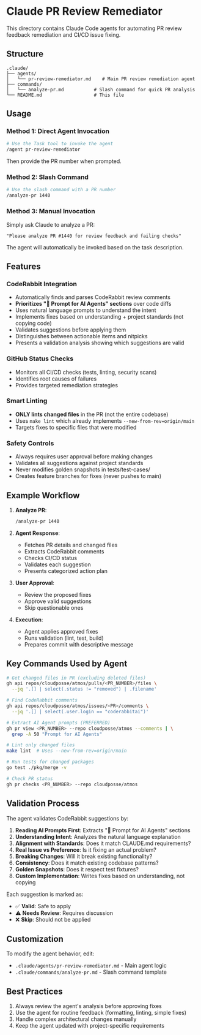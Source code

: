 # Claude PR Review Remediator

This directory contains Claude Code agents for automating PR review feedback remediation and CI/CD issue fixing.

## Structure

```text
.claude/
├── agents/
│   └── pr-review-remediator.md    # Main PR review remediation agent
├── commands/
│   └── analyze-pr.md           # Slash command for quick PR analysis
└── README.md                   # This file
```

## Usage

### Method 1: Direct Agent Invocation

```bash
# Use the Task tool to invoke the agent
/agent pr-review-remediator
```

Then provide the PR number when prompted.

### Method 2: Slash Command

```bash
# Use the slash command with a PR number
/analyze-pr 1440
```

### Method 3: Manual Invocation

Simply ask Claude to analyze a PR:
```
"Please analyze PR #1440 for review feedback and failing checks"
```

The agent will automatically be invoked based on the task description.

## Features

### CodeRabbit Integration
- Automatically finds and parses CodeRabbit review comments
- **Prioritizes "🤖 Prompt for AI Agents" sections** over code diffs
- Uses natural language prompts to understand the intent
- Implements fixes based on understanding + project standards (not copying code)
- Validates suggestions before applying them
- Distinguishes between actionable items and nitpicks
- Presents a validation analysis showing which suggestions are valid

### GitHub Status Checks
- Monitors all CI/CD checks (tests, linting, security scans)
- Identifies root causes of failures
- Provides targeted remediation strategies

### Smart Linting
- **ONLY lints changed files** in the PR (not the entire codebase)
- Uses `make lint` which already implements `--new-from-rev=origin/main`
- Targets fixes to specific files that were modified

### Safety Controls
- Always requires user approval before making changes
- Validates all suggestions against project standards
- Never modifies golden snapshots in tests/test-cases/
- Creates feature branches for fixes (never pushes to main)

## Example Workflow

1. **Analyze PR**:
   ```bash
   /analyze-pr 1440
   ```

2. **Agent Response**:
   - Fetches PR details and changed files
   - Extracts CodeRabbit comments
   - Checks CI/CD status
   - Validates each suggestion
   - Presents categorized action plan

3. **User Approval**:
   - Review the proposed fixes
   - Approve valid suggestions
   - Skip questionable ones

4. **Execution**:
   - Agent applies approved fixes
   - Runs validation (lint, test, build)
   - Prepares commit with descriptive message

## Key Commands Used by Agent

```bash
# Get changed files in PR (excluding deleted files)
gh api repos/cloudposse/atmos/pulls/<PR_NUMBER>/files \
  --jq '.[] | select(.status != "removed") | .filename'

# Find CodeRabbit comments
gh api repos/cloudposse/atmos/issues/<PR>/comments \
  --jq '.[] | select(.user.login == "coderabbitai")'

# Extract AI Agent prompts (PREFERRED)
gh pr view <PR_NUMBER> --repo cloudposse/atmos --comments | \
  grep -A 50 "Prompt for AI Agents"

# Lint only changed files
make lint  # Uses --new-from-rev=origin/main

# Run tests for changed packages
go test ./pkg/merge -v

# Check PR status
gh pr checks <PR_NUMBER> --repo cloudposse/atmos
```

## Validation Process

The agent validates CodeRabbit suggestions by:

1. **Reading AI Prompts First**: Extracts "🤖 Prompt for AI Agents" sections
2. **Understanding Intent**: Analyzes the natural language explanation
3. **Alignment with Standards**: Does it match CLAUDE.md requirements?
4. **Real Issue vs Preference**: Is it fixing an actual problem?
5. **Breaking Changes**: Will it break existing functionality?
6. **Consistency**: Does it match existing codebase patterns?
7. **Golden Snapshots**: Does it respect test fixtures?
8. **Custom Implementation**: Writes fixes based on understanding, not copying

Each suggestion is marked as:
- ✅ **Valid**: Safe to apply
- ⚠️ **Needs Review**: Requires discussion
- ❌ **Skip**: Should not be applied

## Customization

To modify the agent behavior, edit:
- `.claude/agents/pr-review-remediator.md` - Main agent logic
- `.claude/commands/analyze-pr.md` - Slash command template

## Best Practices

1. Always review the agent's analysis before approving fixes
2. Use the agent for routine feedback (formatting, linting, simple fixes)
3. Handle complex architectural changes manually
4. Keep the agent updated with project-specific requirements